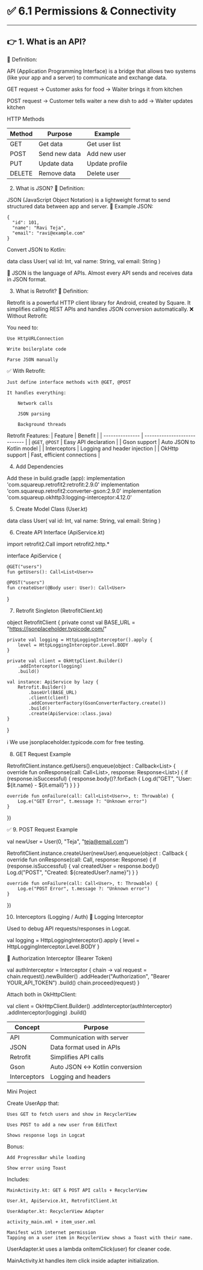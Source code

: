 # ✅  6.1  Permissions & Connectivity

---

## 👉 1. What is an API?
🔹 Definition:

API (Application Programming Interface) is a bridge that allows two systems (like your app and a server) to communicate and exchange data.

GET request → Customer asks for food → Waiter brings it from kitchen

POST request → Customer tells waiter a new dish to add → Waiter updates kitchen

HTTP Methods

| Method | Purpose       | Example        |
| ------ | ------------- | -------------- |
| GET    | Get data      | Get user list  |
| POST   | Send new data | Add new user   |
| PUT    | Update data   | Update profile |
| DELETE | Remove data   | Delete user    |


2. What is JSON?
   🔹 Definition:

JSON (JavaScript Object Notation) is a lightweight format to send structured data between app and server.
🔹 Example JSON:

```
{
  "id": 101,
  "name": "Ravi Teja",
  "email": "ravi@example.com"
}
```

Convert JSON to Kotlin:

data class User(
val id: Int,
val name: String,
val email: String
)

📌 JSON is the language of APIs. Almost every API sends and receives data in JSON format.

3. What is Retrofit?
   🔹 Definition:

Retrofit is a powerful HTTP client library for Android, created by Square.
It simplifies calling REST APIs and handles JSON conversion automatically.
❌ Without Retrofit:

You need to:

    Use HttpURLConnection

    Write boilerplate code

    Parse JSON manually

✅ With Retrofit:

    Just define interface methods with @GET, @POST

    It handles everything:

        Network calls

        JSON parsing

        Background threads

Retrofit Features:
| Feature         | Benefit                      |
| --------------- | ---------------------------- |
| `@GET`, `@POST` | Easy API declaration         |
| Gson support    | Auto JSON to Kotlin model    |
| Interceptors    | Logging and header injection |
| OkHttp support  | Fast, efficient connections  |


4. Add Dependencies

Add these in build.gradle (app):
implementation 'com.squareup.retrofit2:retrofit:2.9.0'
implementation 'com.squareup.retrofit2:converter-gson:2.9.0'
implementation 'com.squareup.okhttp3:logging-interceptor:4.12.0'


5. Create Model Class (User.kt)

data class User(
val id: Int,
val name: String,
val email: String
)

6. Create API Interface (ApiService.kt)

import retrofit2.Call
import retrofit2.http.*

interface ApiService {

    @GET("users")
    fun getUsers(): Call<List<User>>

    @POST("users")
    fun createUser(@Body user: User): Call<User>
}

7. Retrofit Singleton (RetrofitClient.kt)

object RetrofitClient {
private const val BASE_URL = "https://jsonplaceholder.typicode.com/"

    private val logging = HttpLoggingInterceptor().apply {
        level = HttpLoggingInterceptor.Level.BODY
    }

    private val client = OkHttpClient.Builder()
        .addInterceptor(logging)
        .build()

    val instance: ApiService by lazy {
        Retrofit.Builder()
            .baseUrl(BASE_URL)
            .client(client)
            .addConverterFactory(GsonConverterFactory.create())
            .build()
            .create(ApiService::class.java)
    }
}

ℹ️ We use jsonplaceholder.typicode.com for free testing.

8. GET Request Example

RetrofitClient.instance.getUsers().enqueue(object : Callback<List<User>> {
override fun onResponse(call: Call<List<User>>, response: Response<List<User>>) {
if (response.isSuccessful) {
response.body()?.forEach {
Log.d("GET", "User: ${it.name} - ${it.email}")
}
}
}

    override fun onFailure(call: Call<List<User>>, t: Throwable) {
        Log.e("GET Error", t.message ?: "Unknown error")
    }
})

✅ 9. POST Request Example

val newUser = User(0, "Teja", "teja@email.com")

RetrofitClient.instance.createUser(newUser).enqueue(object : Callback<User> {
override fun onResponse(call: Call<User>, response: Response<User>) {
if (response.isSuccessful) {
val createdUser = response.body()
Log.d("POST", "Created: ${createdUser?.name}")
}
}

    override fun onFailure(call: Call<User>, t: Throwable) {
        Log.e("POST Error", t.message ?: "Unknown error")
    }
})

10. Interceptors (Logging / Auth)
    🔹 Logging Interceptor

Used to debug API requests/responses in Logcat.

val logging = HttpLoggingInterceptor().apply {
level = HttpLoggingInterceptor.Level.BODY
}

🔹 Authorization Interceptor (Bearer Token)

val authInterceptor = Interceptor { chain ->
val request = chain.request().newBuilder()
.addHeader("Authorization", "Bearer YOUR_API_TOKEN")
.build()
chain.proceed(request)
}

Attach both in OkHttpClient:

val client = OkHttpClient.Builder()
.addInterceptor(authInterceptor)
.addInterceptor(logging)
.build()


| Concept      | Purpose                       |
| ------------ | ----------------------------- |
| API          | Communication with server     |
| JSON         | Data format used in APIs      |
| Retrofit     | Simplifies API calls          |
| Gson         | Auto JSON ↔ Kotlin conversion |
| Interceptors | Logging and headers           |


Mini Project

Create UserApp that:

    Uses GET to fetch users and show in RecyclerView

    Uses POST to add a new user from EditText

    Shows response logs in Logcat

Bonus:

    Add ProgressBar while loading

    Show error using Toast

Includes:

    MainActivity.kt: GET & POST API calls + RecyclerView

    User.kt, ApiService.kt, RetrofitClient.kt

    UserAdapter.kt: RecyclerView Adapter

    activity_main.xml + item_user.xml

    Manifest with internet permission
    Tapping on a user item in RecyclerView shows a Toast with their name.

UserAdapter.kt uses a lambda onItemClick(user) for cleaner code.

MainActivity.kt handles item click inside adapter initialization.